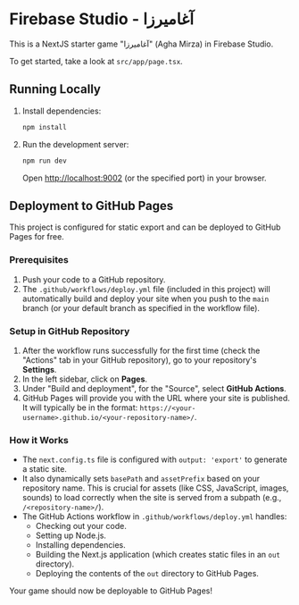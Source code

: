 # Firebase Studio - آغامیرزا

This is a NextJS starter game "آغامیرزا" (Agha Mirza) in Firebase Studio.

To get started, take a look at `src/app/page.tsx`.

## Running Locally

1.  Install dependencies:
    ```bash
    npm install
    ```
2.  Run the development server:
    ```bash
    npm run dev
    ```
    Open [http://localhost:9002](http://localhost:9002) (or the specified port) in your browser.

## Deployment to GitHub Pages

This project is configured for static export and can be deployed to GitHub Pages for free.

### Prerequisites

1.  Push your code to a GitHub repository.
2.  The `.github/workflows/deploy.yml` file (included in this project) will automatically build and deploy your site when you push to the `main` branch (or your default branch as specified in the workflow file).

### Setup in GitHub Repository

1.  After the workflow runs successfully for the first time (check the "Actions" tab in your GitHub repository), go to your repository's **Settings**.
2.  In the left sidebar, click on **Pages**.
3.  Under "Build and deployment", for the "Source", select **GitHub Actions**.
4.  GitHub Pages will provide you with the URL where your site is published. It will typically be in the format: `https://<your-username>.github.io/<your-repository-name>/`.

### How it Works

*   The `next.config.ts` file is configured with `output: 'export'` to generate a static site.
*   It also dynamically sets `basePath` and `assetPrefix` based on your repository name. This is crucial for assets (like CSS, JavaScript, images, sounds) to load correctly when the site is served from a subpath (e.g., `/<repository-name>/`).
*   The GitHub Actions workflow in `.github/workflows/deploy.yml` handles:
    *   Checking out your code.
    *   Setting up Node.js.
    *   Installing dependencies.
    *   Building the Next.js application (which creates static files in an `out` directory).
    *   Deploying the contents of the `out` directory to GitHub Pages.

Your game should now be deployable to GitHub Pages!

